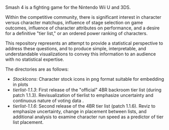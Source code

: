 Smash 4 is a fighting game for the Nintendo Wii U and 3DS.

Within the competitive community, there is significant interest in character versus character matchups, influence of stage selection on game outcomes, influence of character attributes on performance, and a desire for a definitive "tier list," or an ordered power ranking of characters.

This repository represents an attempt to provide a statistical perspective to address these questions, and to produce simple, interpretable, and understandable visualizations to convey this information to an audience with no statistical expertise.

The directories are as follows:

* _StockIcons_: Character stock icons in png format suitable for embedding in plots
* _tierlist-1.1.3_: First release of the "official" 4BR backroom tier list (during patch 1.1.3). Revisualization of tierlist to emphasize uncertainty and continuous nature of voting data .
* _tierlist-1.1.6_: Second release of the 4BR tier list (patch 1.1.6). Reviz to emphasize uncertainty, change in placement between lists, and additional analysis to examine character run speed as a predictor of tier list placement.
